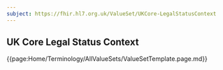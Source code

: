 ```yaml
---
subject: https://fhir.hl7.org.uk/ValueSet/UKCore-LegalStatusContext
---
```

## UK Core Legal Status Context

{{page:Home/Terminology/AllValueSets/ValueSetTemplate.page.md}}